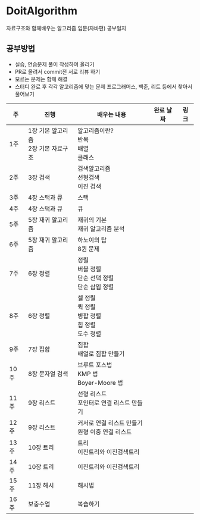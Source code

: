 # DoitAlgorithm
자료구조와 함께배우는 알고리즘 입문(자바편) 공부일지



## 공부방법 

- 실습, 연습문제 풀이 작성하여 올리기
- PR로 올려서 commit전 서로 리뷰 하기 
- 모르는 문제는 함께 해결 
- 스터디 완료 후 각각 알고리즘에 맞는 문제 프로그래머스, 백준, 리트 등에서 찾아서 풀어보기 



| 주   | 진행                                    | 배우는 내용                                                  | 완료 날짜 | 링크 |
| ---- | --------------------------------------- | ------------------------------------------------------------ | --------- | ---- |
| 1주  | 1장 기본 알고리즘 <br>2장 기본 자료구조 | 알고리즘이란?<br>반복 <br>배열 <br/>클래스                   |           |      |
| 2주  | 3장 검색                                | 검색알고리즘 <br>선형검색 <br>이진 검색                      |           |      |
| 3주  | 4장 스택과 큐                           | 스택                                                         |           |      |
| 4주  | 4장 스택과 큐                           | 큐                                                           |           |      |
| 5주  | 5장 재귀 알고리즘                       | 재귀의 기본 <br>재귀 알고리즘 분석                           |           |      |
| 6주  | 5장 재귀 알고리즘                       | 하노이의 탑 <br/>8퀸 문제                                    |           |      |
| 7주  | 6장 정렬                                | 정렬 <br>버블 정렬 <br>단순 선택 정렬 <br>단순 삽입 정렬     |           |      |
| 8주  | 6장 정렬                                | 셀 정렬 <br>퀵 정렬 <br/>병합 정렬 <br/>힙 정렬 <br/>도수 정렬 |           |      |
| 9주  | 7장 집합                                | 집합 <br>배열로 집합 만들기                                  |           |      |
| 10주 | 8장 문자열 검색                         | 브루트 포스법 <br>KMP 법 <br>Boyer-Moore 법                  |           |      |
| 11주 | 9장 리스트                              | 선형 리스트 <br>포인터로 연결 리스트 만들기                  |           |      |
| 12주 | 9장 리스트                              | 커서로 연결 리스트 만들기 <br>원형 이중 연결 리스트          |           |      |
| 13주 | 10장 트리                               | 트리<br>이진트리와 이진검색트리                              |           |      |
| 14주 | 10장 트리                               | 이진트리와 이진검색트리                                      |           |      |
| 15주 | 11장 해시                               | 해시법                                                       |           |      |
| 16주 | 보충수업                                | 복습하기                                                     |           |      |

